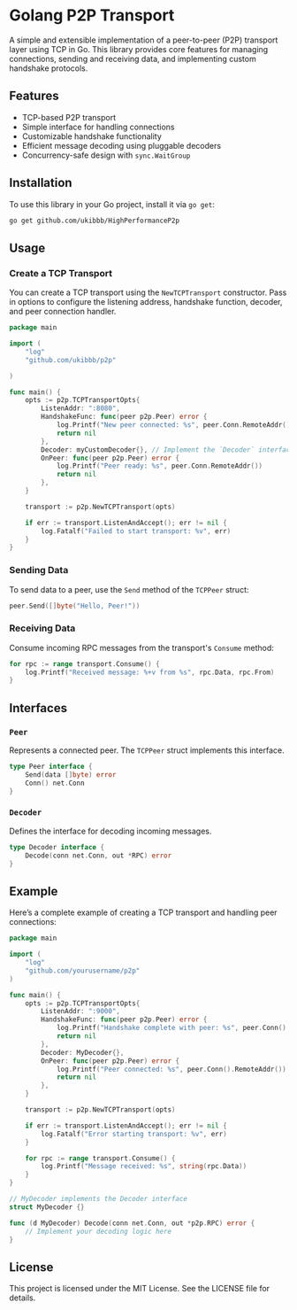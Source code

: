 # Golang P2P Transport

A simple and extensible implementation of a peer-to-peer (P2P) transport layer using TCP in Go. This library provides core features for managing connections, sending and receiving data, and implementing custom handshake protocols.

## Features

- TCP-based P2P transport
- Simple interface for handling connections
- Customizable handshake functionality
- Efficient message decoding using pluggable decoders
- Concurrency-safe design with `sync.WaitGroup`

## Installation

To use this library in your Go project, install it via `go get`:

```bash
go get github.com/ukibbb/HighPerformanceP2p
```

## Usage

### Create a TCP Transport

You can create a TCP transport using the `NewTCPTransport` constructor. Pass in options to configure the listening address, handshake function, decoder, and peer connection handler.

```go
package main

import (
    "log"
    "github.com/ukibbb/p2p"

)

func main() {
    opts := p2p.TCPTransportOpts{
        ListenAddr: ":8080",
        HandshakeFunc: func(peer p2p.Peer) error {
            log.Printf("New peer connected: %s", peer.Conn.RemoteAddr())
            return nil
        },
        Decoder: myCustomDecoder{}, // Implement the `Decoder` interface
        OnPeer: func(peer p2p.Peer) error {
            log.Printf("Peer ready: %s", peer.Conn.RemoteAddr())
            return nil
        },
    }

    transport := p2p.NewTCPTransport(opts)

    if err := transport.ListenAndAccept(); err != nil {
        log.Fatalf("Failed to start transport: %v", err)
    }
}
```

### Sending Data

To send data to a peer, use the `Send` method of the `TCPPeer` struct:

```go
peer.Send([]byte("Hello, Peer!"))
```

### Receiving Data

Consume incoming RPC messages from the transport's `Consume` method:

```go
for rpc := range transport.Consume() {
    log.Printf("Received message: %+v from %s", rpc.Data, rpc.From)
}
```

## Interfaces

### `Peer`

Represents a connected peer. The `TCPPeer` struct implements this interface.

```go
type Peer interface {
    Send(data []byte) error
    Conn() net.Conn
}
```

### `Decoder`

Defines the interface for decoding incoming messages.

```go
type Decoder interface {
    Decode(conn net.Conn, out *RPC) error
}
```

## Example

Here’s a complete example of creating a TCP transport and handling peer connections:

```go
package main

import (
    "log"
    "github.com/yourusername/p2p"
)

func main() {
    opts := p2p.TCPTransportOpts{
        ListenAddr: ":9000",
        HandshakeFunc: func(peer p2p.Peer) error {
            log.Printf("Handshake complete with peer: %s", peer.Conn().RemoteAddr())
            return nil
        },
        Decoder: MyDecoder{},
        OnPeer: func(peer p2p.Peer) error {
            log.Printf("Peer connected: %s", peer.Conn().RemoteAddr())
            return nil
        },
    }

    transport := p2p.NewTCPTransport(opts)

    if err := transport.ListenAndAccept(); err != nil {
        log.Fatalf("Error starting transport: %v", err)
    }

    for rpc := range transport.Consume() {
        log.Printf("Message received: %s", string(rpc.Data))
    }
}

// MyDecoder implements the Decoder interface
struct MyDecoder {}

func (d MyDecoder) Decode(conn net.Conn, out *p2p.RPC) error {
    // Implement your decoding logic here
}
```

## License

This project is licensed under the MIT License. See the LICENSE file for details.
